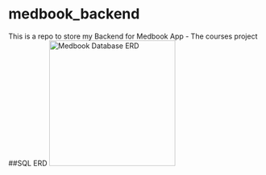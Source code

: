 # medbook_backend
This is a repo to store my Backend for Medbook App - The courses project
##SQL ERD
<img src="https://github.com/7thang1/medbook_backend/assets/80353511/076f269d-5222-4ecf-a62b-5a3afea17932" alt="Medbook Database ERD" width="250" />
